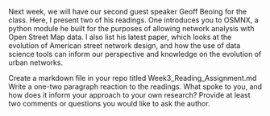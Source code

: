 Next week, we will have our second guest speaker Geoff Beoing for the class. Here, I present two of his readings. One introduces you to OSMNX, a python module he built for the purposes of allowing network analysis with Open Street Map data. I also list his latest paper, which looks at the evolution of American street network design, and how the use of data science tools can inform our perspective and knowledge on the evolution of urban networks.

Create a markdown file in your repo titled Week3_Reading_Assignment.md
Write a one-two paragraph reaction to the readings. What spoke to you, and how does it inform your approach to your own research?
Provide at least two comments or questions you would like to ask the author.
